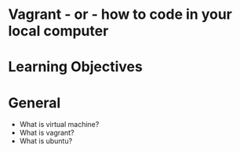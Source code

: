 # Vagrant - or - how to code in your local computer
# Learning Objectives
# General

- What is virtual machine?
- What is vagrant?
- What is ubuntu?
